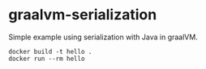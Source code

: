 # graalvm-serialization

Simple example using serialization with Java in graalVM.

```
docker build -t hello .
docker run --rm hello
```
